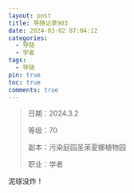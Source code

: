 ```yaml
---
layout: post
title: 导随记录903
date: 2024-03-02 07:04:12
categories:
  - 导随
  - 学者
tags:
  - 导随
pin: true
toc: true
comments: true
---
```

> 日期：2024.3.2
>
> 等级：70
>
> 副本：污染庭园圣茉夏娜植物园
>
> 职业：学者

泥球没炸！